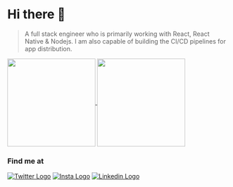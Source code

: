 # Hi there 👋

> A full stack engineer who is primarily working with React, React Native & Nodejs. I am also capable of building the CI/CD pipelines for app distribution.

<a href="#">
  <img height=200 align="center" src="https://github-readme-stats.vercel.app/api?username=cylim&count_private=true&show_icons=true&theme=dracula&include_all_commits=true&hide=stars&hide_border=true&hide_rank=true" />
</a>
<a href="#">
  <img height=200 align="center" src="https://github-readme-stats.vercel.app/api/top-langs/?username=cylim&layout=compact&theme=dracula&langs_count=8&size_weight=0.1&count_weight=0.9&hide_border=true" />
</a>


### Find me at

[![Twitter Logo](https://icons.iconarchive.com/icons/limav/flat-gradient-social/32/Twitter-icon.png)](https://cyl.im/twitter)
[![Insta Logo](https://icons.iconarchive.com/icons/uiconstock/socialmedia/32/Instagram-icon.png)](https://cyl.im/insta)
[![Linkedin Logo](https://icons.iconarchive.com/icons/limav/flat-gradient-social/32/Linkedin-icon.png)](https://cyl.im/in)


<!--
**cylim/cylim** is a ✨ _special_ ✨ repository because its `README.md` (this file) appears on your GitHub profile.

Here are some ideas to get you started:

- 🔭 I’m currently working on ...
- 🌱 I’m currently learning ...
- 👯 I’m looking to collaborate on ...
- 🤔 I’m looking for help with ...
- 💬 Ask me about ...
- 📫 How to reach me: ...
- 😄 Pronouns: ...
- ⚡ Fun fact: ...
-->
